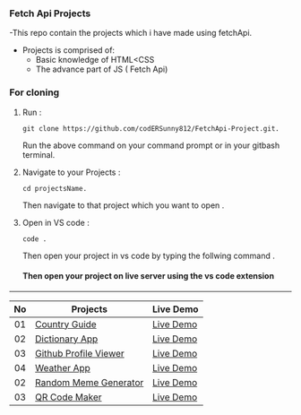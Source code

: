 ###  Fetch Api Projects

-This repo contain the projects which i have made using fetchApi.
- Projects is comprised of:
  - Basic knowledge of HTML<CSS
  - The advance part of JS ( Fetch Api)

### For cloning

1. Run :

    ```
    git clone https://github.com/codERSunny812/FetchApi-Project.git.
    ```
   Run the above command on your command prompt or in your gitbash terminal.


2. Navigate to your Projects :

    ```
    cd projectsName.
    ```
   Then navigate to that project which you want to open .


2. Open in VS code :

    ```
   code .
    ```
   Then open your project in vs code by typing the follwing command .

   #### Then open your project on live server using the vs code extension


<hr>

<p  style=" text-align: center;">

|  No | Projects                                                                                                                     | Live Demo                                                                         |
| :-: | --------------------------------------------------------------------------------------------------------------------------- | --------------------------------------------------------------------------------- |
| 01  | [Country Guide](https://github.com/codERSunny812/FetchApi-Project/tree/main/Country%20Guide%20App)                             | [Live Demo](https://649edf2ecbbd7016bf760e27--astounding-alpaca-c766f1.netlify.app/)               |
| 02  | [Dictionary App](https://github.com/codERSunny812/FetchApi-Project/tree/main/Dictionary%20App)                             | [Live Demo](https://stirring-concha-200273.netlify.app/)               |
| 03  | [Github Profile Viewer](https://github.com/codERSunny812/FetchApi-Project/tree/main/Country%20Guide%20App)                             | [Live Demo](https://649edf2ecbbd7016bf760e27--astounding-alpaca-c766f1.netlify.app/)               |
| 04  | [Weather App](https://github.com/codERSunny812/FetchApi-Project/tree/main/Country%20Guide%20App)                             | [Live Demo](https://649edf2ecbbd7016bf760e27--astounding-alpaca-c766f1.netlify.app/)               |
| 02  | [Random Meme Generator](https://github.com/codERSunny812/FetchApi-Project/tree/main/Dictionary%20App)                             | [Live Demo](https://stirring-concha-200273.netlify.app/)               |
| 03  | [QR Code Maker](https://github.com/codERSunny812/FetchApi-Project/tree/main/Country%20Guide%20App)                             | [Live Demo](https://649edf2ecbbd7016bf760e27--astounding-alpaca-c766f1.netlify.app/)               |

</p>

